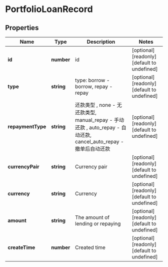 # PortfolioLoanRecord

## Properties

Name | Type | Description | Notes
------------ | ------------- | ------------- | -------------
**id** | **number** | id | [optional] [readonly] [default to undefined]
**type** | **string** | type: borrow - borrow, repay - repay | [optional] [readonly] [default to undefined]
**repaymentType** | **string** | 还款类型 , none - 无还款类型, manual_repay - 手动还款 , auto_repay - 自动还款, cancel_auto_repay - 撤单后自动还款 | [optional] [readonly] [default to undefined]
**currencyPair** | **string** | Currency pair | [optional] [readonly] [default to undefined]
**currency** | **string** | Currency | [optional] [readonly] [default to undefined]
**amount** | **string** | The amount of lending or repaying | [optional] [readonly] [default to undefined]
**createTime** | **number** | Created time | [optional] [readonly] [default to undefined]

